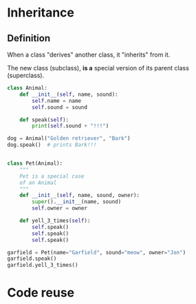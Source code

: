 # Inheritance

## Definition

When a class "derives" another class, it
"inherits" from it.

The new class (subclass), **is a** special
version of its parent class (superclass).

```python
class Animal:
    def __init__(self, name, sound):
        self.name = name
        self.sound = sound

    def speak(self):
        print(self.sound + "!!!")

dog = Animal("Golden retriever", "Bark")
dog.speak()  # prints Bark!!!


class Pet(Animal):
    """
    Pet is a special case
    of an Animal
    """
    def __init__(self, name, sound, owner):
        super().__init__(name, sound)
        self.owner = owner

    def yell_3_times(self):
        self.speak()
        self.speak()
        self.speak()

garfield = Pet(name="Garfield", sound="meow", owner="Jon")
garfield.speak()
garfield.yell_3_times()
```

# Code reuse
